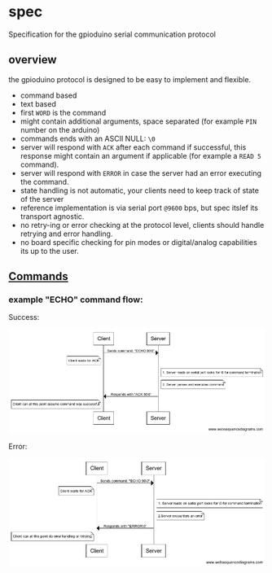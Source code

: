 # spec
Specification for the gpioduino serial communication protocol

## overview

the gpioduino protocol is designed to be easy to implement and flexible.

- command based
- text based
- first `WORD` is the command
- might contain additional arguments, space separated (for example `PIN` number on the arduino)
- commands ends with an ASCII NULL: `\0`
- server will respond with `ACK` after each command if successful, this response might contain an argument if applicable (for example a `READ 5` command).
- server will respond with `ERROR` in case the server had an error executing the command.
- state handling is not automatic, your clients need to keep track of state of the server
- reference implementation is via serial port `@9600` bps, but spec itslef its transport agnostic.
- no retry-ing or error checking at the protocol level, clients should handle retrying and error handling.
- no board specific checking for pin modes or digital/analog capabilities its up to the user.

## [Commands](COMMANDS.md)

### example "ECHO" command flow:

Success:

![Ok](https://raw.githubusercontent.com/gpioduino/spec/master/assets/Ok.png)

Error:

![Error](https://raw.githubusercontent.com/gpioduino/spec/master/assets/Error.png)
